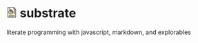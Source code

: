 # <img alt="Substrate" src="substrate.svg" width="24px"> substrate



literate programming with javascript, markdown, and explorables




